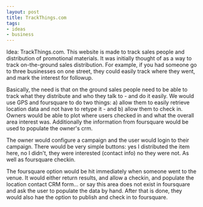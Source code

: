 ```yaml
---
layout: post
title: TrackThings.com
tags:
- ideas
- business
---
```

Idea: TrackThings.com.  This website is made to track sales people and distribution of promotional materials.  It was initially thought of as a way to track on-the-ground sales distribution.  For example, if you had someone go to three businesses on one street, they could easily track where they went, and mark the interest for followup.

Basically, the need is that on the ground sales people need to be able to track what they distribute and who they talk to - and do it easily.  We would use GPS and foursquare to do two things: a) allow them to easily retrieve location data and not have to retype it - and b) allow them to check in.  Owners would be able to plot where users checked in and what the overall area interest was.  Additionally the information from foursquare would be used to populate the owner's crm.

The owner would configure a campaign and the user would login to their campaign.  There would be very simple buttons: yes I distributed the item here, no I didn't, they were interested (contact info) no they were not.  As well as foursquare checkin. 

The foursquare option would be hit immediately when someone went to the venue.  It would either return results, and allow a checkin, and populate the location contact CRM form... or say this area does not exist in foursquare and ask the user to populate the data by hand.  After that is done, they would also hae the option to publish and check in to foursquare.
